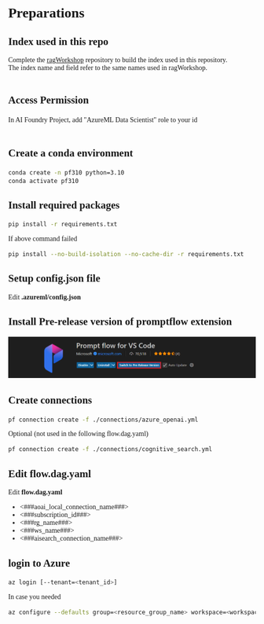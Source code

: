 <span style="font-family: Calibri;">
<h1>Preparations</h1>

<h2>Index used in this repo</h2>

Complete the [ragWorkshop](https://github.com/notanaha/ragWorkshop) repository to build the index used in this repository.
<br>The index name and field refer to the same names used in ragWorkshop.
<br><br>
<h2>Access Permission</h2>
In AI Foundry Project, add "AzureML Data Scientist" role to your id
<br><br>
<h2>Create a conda environment</h2>

```bash
conda create -n pf310 python=3.10
conda activate pf310
```

<h2>Install required packages</h2>

```bash
pip install -r requirements.txt
```

If above command failed 
```bash
pip install --no-build-isolation --no-cache-dir -r requirements.txt
```

<h2>Setup config.json file</h2>

Edit **.azureml/config.json**

<h2>Install Pre-release version of promptflow extension</h2>
<img src="./image/SwitchToPreReleaseVersion.png">

<h2>Create connections</h2>

```bash
pf connection create -f ./connections/azure_openai.yml
```
Optional (not used in the following flow.dag.yaml)
```bash
pf connection create -f ./connections/cognitive_search.yml
```

<h2>Edit flow.dag.yaml</h2>

Edit **flow.dag.yaml**
- <###aoai_local_connection_name###>
- <###subscription_id###>
- <###rg_name###>
- <###ws_name###>
- <###aisearch_connection_name###>

<h2>login to Azure</h2>

```bash
az login [--tenant=<tenant_id>]
```

In case you needed
```bash
az configure --defaults group=<resource_group_name> workspace=<workspace_name>
```
</span>